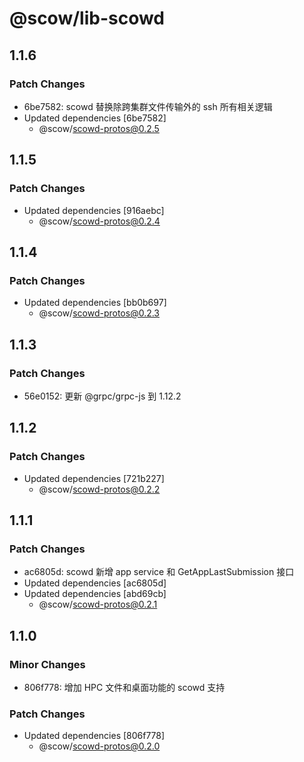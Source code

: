 # @scow/lib-scowd

## 1.1.6

### Patch Changes

- 6be7582: scowd 替换除跨集群文件传输外的 ssh 所有相关逻辑
- Updated dependencies [6be7582]
  - @scow/scowd-protos@0.2.5

## 1.1.5

### Patch Changes

- Updated dependencies [916aebc]
  - @scow/scowd-protos@0.2.4

## 1.1.4

### Patch Changes

- Updated dependencies [bb0b697]
  - @scow/scowd-protos@0.2.3

## 1.1.3

### Patch Changes

- 56e0152: 更新 @grpc/grpc-js 到 1.12.2

## 1.1.2

### Patch Changes

- Updated dependencies [721b227]
  - @scow/scowd-protos@0.2.2

## 1.1.1

### Patch Changes

- ac6805d: scowd 新增 app service 和 GetAppLastSubmission 接口
- Updated dependencies [ac6805d]
- Updated dependencies [abd69cb]
  - @scow/scowd-protos@0.2.1

## 1.1.0

### Minor Changes

- 806f778: 增加 HPC 文件和桌面功能的 scowd 支持

### Patch Changes

- Updated dependencies [806f778]
  - @scow/scowd-protos@0.2.0
